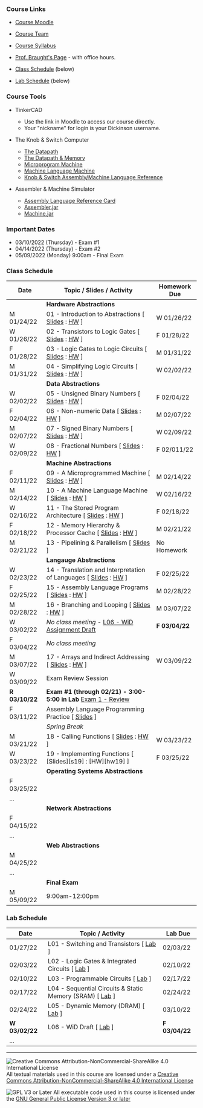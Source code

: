 ### Course Links

- [Course Moodle](https://lms.dickinson.edu/course/view.php?id=46925)
- [Course Team](https://teams.microsoft.com/l/team/19%3aCVk2T3PduOEh_n8Fgs1g1KZv0Vy05jqOSjDKQ0UooXc1%40thread.tacv2/conversations?groupId=f6aa5a40-8b22-4ba4-9365-a68531dfc91d&tenantId=6232b055-76b9-4c13-9b88-b562ae7db6fb)
- [Course Syllabus](./syllabus.md)
- [Prof. Braught's Page](http://users.dickinson.edu/~braught/) - with office hours.

- [Class Schedule](#class-schedule) (below)
- [Lab Schedule](#lab-schedule) (below)

### Course Tools

- TinkerCAD
  - Use the link in Moodle to access our course directly.
  - Your "nickname" for login is your Dickinson username.

- The Knob & Switch Computer
  - [The Datapath](https://dickinson-comp256.github.io/Knob-And-Switch-Computer/datapath.html)
  - [The Datapath & Memory](https://dickinson-comp256.github.io/Knob-And-Switch-Computer/dpandmem.html)
  - [Microprogram Machine](https://dickinson-comp256.github.io/Knob-And-Switch-Computer/micromachine.html)
  - [Machine Language Machine](https://dickinson-comp256.github.io/Knob-And-Switch-Computer/machine.html)
  - [Knob & Switch Assembly/Machine Language Reference](https://dickinson-comp256.github.io/Knob-And-Switch-Computer/instructions.html)

- Assembler & Machine Simulator
  - [Assembly Language Reference Card](https://dickinson-comp256/AsmMachine/machine/bin/asm-ref.html)
  - [Assembler.jar](https://github.com/dickinson-comp256/AsmMachine/raw/main/Assembler/bin/Assembler.jar
)
  - [Machine.jar](https://github.com/dickinson-comp256/AsmMachine/raw/main/Machine/bin/Machine.jar
)

### Important Dates

- 03/10/2022 (Thursday) - Exam #1
- 04/14/2022 (Thursday) - Exam #2
- 05/09/2022 (Monday) 9:00am - Final Exam

### Class Schedule

Date        | Topic / Slides / Activity                      | Homework Due
----------- | ---------------------------------------------- | --------------
&nbsp;      | **Hardware Abstractions**
M 01/24/22  | 01 - Introduction to Abstractions [ [Slides][s01] : [HW][hw01] ] | W 01/26/22
W 01/26/22  | 02 - Transistors to Logic Gates [ [Slides][s02] : [HW][hw02] ] | F 01/28/22
F 01/28/22  | 03 - Logic Gates to Logic Circuits [ [Slides][s03] : [HW][hw03] ] | M 01/31/22
M 01/31/22  | 04 - Simplifying Logic Circuits [ [Slides][s04] : [HW][hw04] ] | W 02/02/22
&nbsp;      | **Data Abstractions**
W 02/02/22  | 05 - Unsigned Binary Numbers [ [Slides][s05] : [HW][hw05] ] | F 02/04/22
F 02/04/22  | 06 - Non-numeric Data [ [Slides][s06] : [HW][hw06] ] | M 02/07/22
M 02/07/22  | 07 - Signed Binary Numbers [ [Slides][s07] : [HW][hw07] ] | W 02/09/22
W 02/09/22  | 08 - Fractional Numbers [ [Slides][s08] : [HW][hw08] ] | F 02/011/22
&nbsp;      | **Machine Abstractions**
F 02/11/22  | 09 - A Microprogrammed Machine [ [Slides][s09] : [HW][hw09] ] | M 02/14/22
M 02/14/22  | 10 - A Machine Language Machine [ [Slides][s10] : [HW][hw10] ] | W 02/16/22
W 02/16/22  | 11 - The Stored Program Architecture [ [Slides][s11] : [HW][hw11] ] | F 02/18/22
F 02/18/22  | 12 - Memory Hierarchy & Processor Cache [ [Slides][s12] : [HW][hw12] ]| M 02/21/22
M 02/21/22  | 13 - Pipelining & Parallelism [ [Slides][s13] ]| No Homework
&nbsp;      | **Langauge Abstractions**
W 02/23/22  | 14 - Translation and Interpretation of Languages [ [Slides][s14] : [HW][hw14] ]| F 02/25/22
F 02/25/22  | 15 - Assembly Language Programs [ [Slides][s15] : [HW][hw15] ] | M 02/28/22
M 02/28/22  | 16 - Branching and Looping [ [Slides][s16] : [HW][hw16] ] | M 03/07/22
W 03/02/22  | *No class meeting* - [L06 - WiD Assignment Draft][l06] | **F 03/04/22**
F 03/04/22  | *No class meeting*
M 03/07/22  | 17 - Arrays and Indirect Addressing [ [Slides][s17] : [HW][hw17] ] | W 03/09/22
W 03/09/22  | Exam Review Session |
**R 03/10/22**  | **Exam #1 (through 02/21) - 3:00-5:00 in Lab** [Exam 1 - Review][ex1]|
F 03/11/22  | Assembly Language Programming Practice [ [Slides][asm] ] |
&nbsp;      | *Spring Break*
M 03/21/22  | 18 - Calling Functions [ [Slides][s18] : [HW][hw18] ] | W 03/23/22
W 03/23/22  | 19 - Implementing Functions [ [Slides][s19] : [HW][hw19] ] | F 03/25/22
&nbsp;      | **Operating Systems Abstractions**
F 03/25/22  |
...         |
&nbsp;      | **Network Abstractions**
F 04/15/22  |
...         |
&nbsp;      | **Web Abstractions**
M 04/25/22  |
...         |
&nbsp;      | **Final Exam**
M 05/09/22  | 9:00am-12:00pm

[s01]: slides/01-S-Abstractions.pptx
[hw01]: homework/01-A-Abstractions.docx
[s02]: slides/02-S-TransistorsToGates.pptx
[hw02]: homework/02-A-TransistorsToGates.docx
[s03]: slides/03-S-GatesToCircuits.pptx
[hw03]: homework/03-A-GatesToCircuits.docx
[s04]: slides/04-S-LogicSimplification.pptx
[hw04]: homework/04-A-LogicSimplification.docx
[s05]: slides/05-S-UnsignedBinary.pptx
[hw05]: homework/05-A-UnsignedBinary.docx
[s06]: slides/06-S-NonNumericData.pptx
[hw06]: homework/06-A-NonNumericData.docx
[s07]: slides/07-S-SignedBinary.pptx
[hw07]: homework/07-A-SignedBinary.docx
[s08]: slides/08-S-FractionalNumbers.pptx
[hw08]: homework/08-A-FractionalNumbers.docx
[s09]: slides/09-S-MicroProgram.pptx
[hw09]: homework/09-A-MicroProgram.docx
[s10]: slides/10-S-MachineLanguage.pptx
[hw10]: homework/10-A-MachineLanguage.docx
[s11]: slides/11-S-StoredProgram.pptx
[hw11]: homework/11-A-StoredProgram.docx
[s12]: slides/12-S-MemoryAndCache.pptx
[hw12]: homework/12-A-MemoryAndCache.docx
[s13]: slides/13-S-ParallelismPipelining.pptx
[hw13]: none
[s14]: slides/14-S-TranslationInterpretation.pptx
[hw14]: homework/14-A-TranslationInterpretation.docx
[s15]: slides/15-S-Assembly.pptx
[hw15]: homework/15-A-Assembly.docx
[s16]: slides/16-S-BranchingLooping.pptx
[hw16]: homework/16-A-BranchingLooping.docx
[s17]: slides/17-S-IndirectAddressing.pptx
[hw17]: homework/17-A-IndirectAddressing.docx
[ex1]: homework/Exam1Review.docx
[asm]: slides/17.5-S-AsmActivities.pptx
[s18]: slides/18-S-CallingFunctions.pptx
[hw18]: homework/18-A-CallingFunctions.docx
[s18]: slides/19-S-ImplementingFunctions.pptx
[hw18]: homework/18-A-ImplementingFunctions.docx

### Lab Schedule

Date          | Topic / Activity                                 | Lab Due
------------- | ------------------------------------------------ | -------------
01/27/22      | L01 - Switching and Transistors [ [Lab][l01] ]   | 02/03/22
02/03/22      | L02 - Logic Gates & Integrated Circuits [ [Lab][l02] ]   | 02/10/22
02/10/22      | L03 - Programmable Circuits [ [Lab][l03] ]   | 02/17/22
02/17/22      | L04 - Sequential Circuits & Static Memory (SRAM) [ [Lab][l04] ]   | 02/24/22
02/24/22      | L05 - Dynamic Memory (DRAM) [ [Lab][l05] ]   | 03/10/22
**W 03/02/22**    | L06 - WiD Draft [ [Lab][l06] ]   | **F 03/04/22**
...           |

[l01]: labs/L01-Switching.docx
[l02]: labs/L02-GatesIC.docx
[l03]: labs/L03-ProgCircuits.docx
[l04]: labs/L04-SeqCircuitsSRAM.docx
[l05]: labs/L05-DynamicMemory.docx
[l06]: labs/L06-WiD-Draft.docx

___
![Creative Commons Attribution-NonCommercial-ShareAlike 4.0 International License](https://i.creativecommons.org/l/by-nc-sa/4.0/88x31.png "Creative Commons Attribution-NonCommercial-ShareAlike 4.0 International License") All textual materials used in this course are licensed under a [Creative Commons Attribution-NonCommercial-ShareAlike 4.0 International License](http://creativecommons.org/licenses/by-nc-sa/4.0/)

![GPL V3 or Later](https://www.gnu.org/graphics/gplv3-or-later-sm.png "GPL V3 or later") All executable code used in this course is licensed under the [GNU General Public License Version 3 or later](https://www.gnu.org/licenses/gpl.txt)
